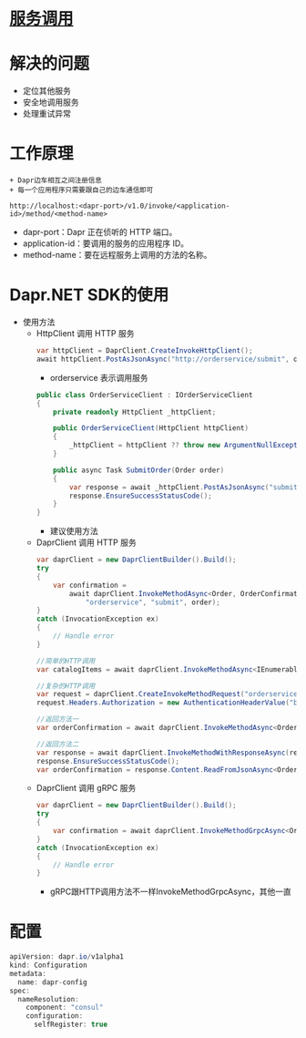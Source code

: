 # [服务调用](https://docs.microsoft.com/zh-cn/dotnet/architecture/dapr-for-net-developers/service-invocation)

# 解决的问题
+ 定位其他服务
+ 安全地调用服务
+ 处理重试异常

# 工作原理
    + Dapr边车相互之间注册信息
    + 每一个应用程序只需要跟自己的边车通信即可 

`http://localhost:<dapr-port>/v1.0/invoke/<application-id>/method/<method-name>`
+ dapr-port：Dapr 正在侦听的 HTTP 端口。
+ application-id：要调用的服务的应用程序 ID。
+ method-name：要在远程服务上调用的方法的名称。

# Dapr.NET SDK的使用

+ 使用方法
    + HttpClient 调用 HTTP 服务
        ```C#
        var httpClient = DaprClient.CreateInvokeHttpClient();
        await httpClient.PostAsJsonAsync("http://orderservice/submit", order);
        ```
        + orderservice 表示调用服务
        ```C#
        public class OrderServiceClient : IOrderServiceClient
        {
            private readonly HttpClient _httpClient;

            public OrderServiceClient(HttpClient httpClient)
            {
                _httpClient = httpClient ?? throw new ArgumentNullException(nameof(httpClient));
            }

            public async Task SubmitOrder(Order order)
            {
                var response = await _httpClient.PostAsJsonAsync("submit", order);
                response.EnsureSuccessStatusCode();
            }
        }
        ```
        +  建议使用方法
    + DaprClient 调用 HTTP 服务
        ```C#
        var daprClient = new DaprClientBuilder().Build();
        try
        {
            var confirmation =
                await daprClient.InvokeMethodAsync<Order, OrderConfirmation>(
                    "orderservice", "submit", order);
        }
        catch (InvocationException ex)
        {
            // Handle error
        }
        ```
        ```C#
        //简单的HTTP调用
        var catalogItems = await daprClient.InvokeMethodAsync<IEnumerable<CatalogItem>>(HttpMethod.Get, "catalogservice", "items");
        ```
        ```C#
        //复杂的HTTP调用
        var request = daprClient.CreateInvokeMethodRequest("orderservice", "submit", order);
        request.Headers.Authorization = new AuthenticationHeaderValue("bearer", token);

        //返回方法一
        var orderConfirmation = await daprClient.InvokeMethodAsync<OrderConfirmation>(request);

        //返回方法二
        var response = await daprClient.InvokeMethodWithResponseAsync(request);
        response.EnsureSuccessStatusCode();
        var orderConfirmation = response.Content.ReadFromJsonAsync<OrderConfirmation>();
        ```
    + DaprClient 调用 gRPC 服务
        ```C#
        var daprClient = new DaprClientBuilder().Build();
        try
        {
            var confirmation = await daprClient.InvokeMethodGrpcAsync<Order, OrderConfirmation>("orderservice", "submitOrder", order);
        }
        catch (InvocationException ex)
        {
            // Handle error
        }
        ```
        + gRPC跟HTTP调用方法不一样InvokeMethodGrpcAsync，其他一直
# 配置
```C#
apiVersion: dapr.io/v1alpha1
kind: Configuration
metadata:
  name: dapr-config
spec:
  nameResolution:
    component: "consul"
    configuration:
      selfRegister: true
```
